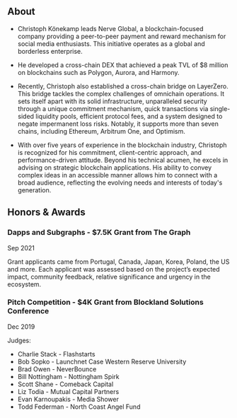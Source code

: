 ## About

- Christoph Könekamp leads Nerve Global, a blockchain-focused company providing a peer-to-peer payment and reward mechanism for social media enthusiasts. This initiative operates as a global and borderless enterprise.

- He developed a cross-chain DEX that achieved a peak TVL of $8 million on blockchains such as Polygon, Aurora, and Harmony.

- Recently, Christoph also established a cross-chain bridge on LayerZero. This bridge tackles the complex challenges of omnichain operations. It sets itself apart with its solid infrastructure, unparalleled security through    a unique commitment mechanism, quick transactions via single-sided liquidity pools, efficient protocol fees, and a system designed to negate impermanent loss risks. Notably, it supports more than seven chains, including      Ethereum, Arbitrum One, and Optimism.

- With over five years of experience in the blockchain industry, Christoph is recognized for his commitment, client-centric approach, and performance-driven attitude. Beyond his technical acumen, he excels in advising on       strategic blockchain applications. His ability to convey complex ideas in an accessible manner allows him to connect with a broad audience, reflecting the evolving needs and interests of today's generation.

## Honors & Awards

### Dapps and Subgraphs - $7.5K Grant from The Graph
Sep 2021

Grant applicants came from Portugal, Canada, Japan, Korea, Poland, the US and more.
Each applicant was assessed based on the project’s expected impact, community feedback, relative significance and urgency in the ecosystem.

### Pitch Competition - $4K Grant from Blockland Solutions Conference
Dec 2019

Judges:
- Charlie Stack - Flashstarts
- Bob Sopko - Launchnet Case Western Reserve University
- Brad Owen - NeverBounce
- Bill Nottingham - Nottingham Spirk
- Scott Shane - Comeback Capital
- Liz Todia - Mutual Capital Partners
- Evan Karnoupakis - Media Shower
- Todd Federman - North Coast Angel Fund
